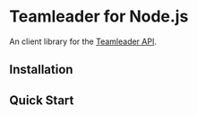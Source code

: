 # Teamleader for Node.js

An client library for the [Teamleader API](http://apidocs.teamleader.be/).

## Installation

## Quick Start
